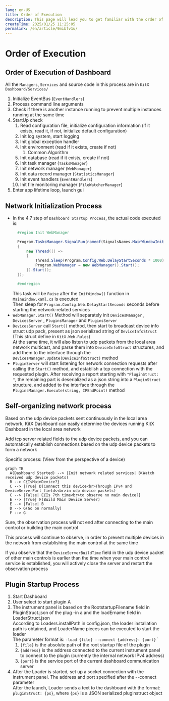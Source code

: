 ```yaml
---
lang: en-US
title: Order of Execution
description: This page will lead you to get familiar with the order of execution in KitX project
createTime: 2025/01/25 11:25:05
permalink: /en/article/9mibfv1u/
---
```


# Order of Execution

## Order of Execution of Dashboard

All the `Managers`, `Services` and source code in this process are in `KitX Dashboard/Services/`

1. Initialize EventBus (`EventHandlers`)
2. Process command line arguments
3. Check if there is another instance running to prevent multiple instances running at the same time
4. StartUp check
   1. Read configuration file, initialize configuration information (if it exists, read it, if not, initialize default configuration)
   2. Init log system, start logging
   3. Init global exception handler
   4. Init environment (read if it exists, create if not)
      1. Common.Algorithm
   5. Init database (read if it exists, create if not)
   6. Init task manager (`TasksManager`)
   7. Init network manager (`WebManager`)
   8. Init data record manager (`StatisticsManager`)
   9. Init event handlers (`EventHandlers`)
   10. Init file monitoring manager (`FileWatcherManager`)
5. Enter app lifetime loop, launch gui

## Network Initialization Process

- In the 4.7 step of `Dashboard Startup Process`, the actual code executed is: 
  ```csharp
    #region Init WebManager

    Program.TasksManager.SignalRun(nameof(SignalsNames.MainWindowInitSignal), () =>
    {
        new Thread(() =>
        {
            Thread.Sleep(Program.Config.Web.DelayStartSeconds * 1000);
            Program.WebManager = new WebManager().Start();
        }).Start();
    });

    #endregion
  ```
  This task will be `Raise` after the `InitWindow()` function in `MainWindow.xaml.cs` is executed  
  Then sleep for `Program.Config.Web.DelayStartSeconds` seconds before starting the network-related services  
- `WebManager.Start()` Method will separately init `DevicesManager` , `DevicesServer` , `PluginsManager` and `PluginsServer`
- `DevicesServer` call `Start()` method, then start to broadcast device info struct udp pack, present as json serialized string of `DeviceInfoStruct` (This struct define in `KitX.Web.Rules`)  
  At the same time, it will also listen to udp packets from the local area network multicast, and parse them into `DeviceInfoStruct` structures, and add them to the interface through the `DevicesManager.Update(DeviceInfoStruct)` method  
- `PluginServer` will start listening for network connection requests after calling the `Start()` method, and establish a tcp connection with the requested plugin. After receiving a report starting with `"PluginStruct: "`, the remaining part is deserialized as a json string into a `PluginStruct` structure, and added to the interface through the `PluginsManager.Execute(string, IPEndPoint)` method  

## Self-organizing network process

Based on the udp device packets sent continuously in the local area network, KitX Dashboard can easily determine the devices running KitX Dashboard in the local area network

Add tcp server related fields to the udp device packets, and you can automatically establish connections based on the udp device packets to form a network

Specific process: (View from the perspective of a device)

```mermaid
graph TB
  A(Dashboard Started) --> |Init network related services| B(Watch received udp device packets)
  B --> C{IsMainDevice?}
  C --> |True| D(Connect this device<br>Through IPv4 and DeviceServerPort fields<br>in udp device packets)
  C --> |False| E{Is 7th time<br>to observe no main device?}
  E --> |True| F(Build Main Device Server)
  E --> |False| B
  D --> G(Go on normally)
  F --> G
```

Sure, the observation process will not end after connecting to the main control or building the main control

This process will continue to observe, in order to prevent multiple devices in the network from establishing the main control at the same time

If you observe that the `DeviceServerBuildTime` field in the udp device packet of other main controls is earlier than the time when your main control service is established, you will actively close the server and restart the observation process

## Plugin Startup Process
1. Start Dashboard
2. User select to start plugin A
3. The instrument panel is based on the RootstartupFilename field in PluginStruct.json of the plug -in a and the loadErname field in LoaderStruct.json  
   According to Loaders.installPath in config.json, the loader installation path is obtained, and LoaderName pieces can be executed to start the loader  
   The parameter format is: `-load {file} --connect {address}: {port}` `    
   1. `{file}` is the absolute path of the root startup file of the plugin  
   2. `{address}` is the address connected to the current instrument panel to connect to the plugin (currently the internal network IPv4 address)  
   3. `{port}` is the service port of the current dashboard communication server  
4. After the Loader is started, set up a socket connection with the instrument panel. The address and port specified after the --connect parameter  
   After the launch, Loader sends a text to the dashboard with the format: `pluginStruct: {ps}`, where `{ps}` is a JSON serialized pluginstruct object
